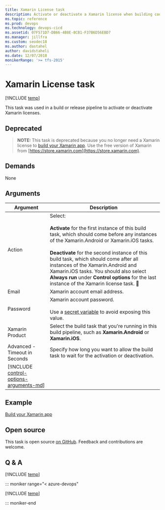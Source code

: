 ```yaml
---
title: Xamarin License task
description: Activate or deactivate a Xamarin license when building code in Azure Pipelines and Team Foundation Server (TFS)
ms.topic: reference
ms.prod: devops
ms.technology: devops-cicd
ms.assetid: 07F571D7-DB66-4B8E-8CB1-F37B6D56EBD7
ms.manager: jillfra
ms.custom: seodec18
ms.author: dastahel
author: davidstaheli
ms.date: 12/07/2018
monikerRange: '>= tfs-2015'
---
```


# Xamarin License task

[!INCLUDE [temp](../../_shared/version-tfs-2015-rtm.md)]

This task was used in a build or release pipeline to activate or deactivate Xamarin licenses.

## Deprecated

> **NOTE:** This task is deprecated because you no longer need a Xamarin license to [build your Xamarin app](../../apps/mobile/xamarin.md).
> Use the free version of Xamarin from [https://store.xamarin.com](https://store.xamarin.com).

## Demands

None

## Arguments


| Argument | Description |
| -------- | ----------- |
| Action | Select:<br /><br />**Activate** for the first instance of this build task, which should come before any instances of the Xamarin.Android or Xamarin.iOS tasks.<br /><br />**Deactivate** for the second instance of this build task, which should come after all instances of the Xamarin.Android and Xamarin.iOS tasks. You should also select **Always run** under **Control options** for the last instance of the Xamarin license task. |
| Email | Xamarin account email address. |
| Password | Xamarin account password.<br /><br />Use a [secret variable](../../build/variables.md) to avoid exposing this value. |
| Xamarin Product | Select the build task that you're running in this build pipeline, such as **Xamarin.Android** or **Xamarin.iOS**. |
| Advanced - Timeout in Seconds | Specify how long you want to allow the build task to wait for the activation or deactivation. |
| [!INCLUDE [control-options-arguments-md](../_shared/control-options-arguments-md.md)] |

## Example

[Build your Xamarin app](../../apps/mobile/xamarin.md)

## Open source

This task is open source [on GitHub](https://github.com/Microsoft/azure-pipelines-tasks). Feedback and contributions are welcome.

## Q & A
<!-- BEGINSECTION class="md-qanda" -->

[!INCLUDE [temp](../../_shared/qa-agents.md)]

::: moniker range="< azure-devops"

[!INCLUDE [temp](../../_shared/qa-versions.md)]

::: moniker-end

<!-- ENDSECTION -->
